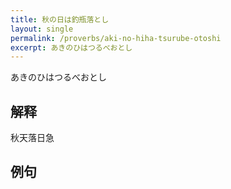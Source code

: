 ```yaml
---
title: 秋の日は釣瓶落とし
layout: single
permalink: /proverbs/aki-no-hiha-tsurube-otoshi
excerpt: あきのひはつるべおとし
---
```


あきのひはつるべおとし

## 解释

秋天落日急

## 例句

